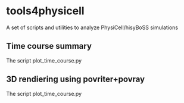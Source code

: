 # tools4physicell
A set of scripts and utilities to analyze PhysiCell/hisyBoSS simulations

## Time course summary
The script plot_time_course.py  <br>


## 3D rendiering using povriter+povray
The script plot_time_course.py  <br>

